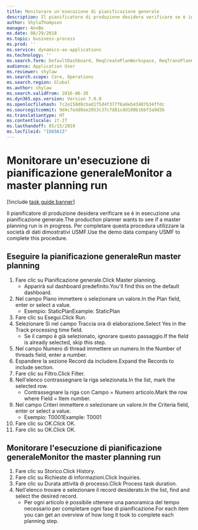 ```yaml
---
title: Monitorare un'esecuzione di pianificazione generale
description: Il pianificatore di produzione desidera verificare se è in esecuzione una pianificazione generale.
author: ShylaThompson
manager: AnnBe
ms.date: 08/29/2018
ms.topic: business-process
ms.prod: ''
ms.service: dynamics-ax-applications
ms.technology: ''
ms.search.form: DefaultDashboard, ReqCreatePlanWorkspace, ReqTransPlanCard, SysQueryForm, InventItemIdLookupSimple, ReqLog, ReqProcessTaskTrace
audience: Application User
ms.reviewer: shylaw
ms.search.scope: Core, Operations
ms.search.region: Global
ms.author: shylaw
ms.search.validFrom: 2016-06-30
ms.dyn365.ops.version: Version 7.0.0
ms.openlocfilehash: 7c2e158d8cbad1f5d4f377f6a8eb43487b34ffdc
ms.sourcegitcommit: 9d4c7edd0ae2053c37c7d81cdd180b16bf3a9d3b
ms.translationtype: HT
ms.contentlocale: it-IT
ms.lasthandoff: 05/15/2019
ms.locfileid: "1565613"
---
```

# <a name="monitor-a-master-planning-run"></a><span data-ttu-id="a337f-103">Monitorare un'esecuzione di pianificazione generale</span><span class="sxs-lookup"><span data-stu-id="a337f-103">Monitor a master planning run</span></span>

[!include [task guide banner](../../includes/task-guide-banner.md)]

<span data-ttu-id="a337f-104">Il pianificatore di produzione desidera verificare se è in esecuzione una pianificazione generale.</span><span class="sxs-lookup"><span data-stu-id="a337f-104">The production planner wants to see if a master planning run is in progress.</span></span> <span data-ttu-id="a337f-105">Per completare questa procedura utilizzare la società di dati dimostrativi USMF.</span><span class="sxs-lookup"><span data-stu-id="a337f-105">Use the demo data company USMF to complete this procedure.</span></span>


## <a name="run-master-planning"></a><span data-ttu-id="a337f-106">Eseguire la pianificazione generale</span><span class="sxs-lookup"><span data-stu-id="a337f-106">Run master planning</span></span>
1. <span data-ttu-id="a337f-107">Fare clic su Pianificazione generale.</span><span class="sxs-lookup"><span data-stu-id="a337f-107">Click Master planning.</span></span>
    * <span data-ttu-id="a337f-108">Apparirà sul dashboard predefinito.</span><span class="sxs-lookup"><span data-stu-id="a337f-108">You'll find this on the default dashboard.</span></span>  
2. <span data-ttu-id="a337f-109">Nel campo Piano immettere o selezionare un valore.</span><span class="sxs-lookup"><span data-stu-id="a337f-109">In the Plan field, enter or select a value.</span></span>
    * <span data-ttu-id="a337f-110">Esempio: StaticPlan</span><span class="sxs-lookup"><span data-stu-id="a337f-110">Example: StaticPlan</span></span>  
3. <span data-ttu-id="a337f-111">Fare clic su Esegui.</span><span class="sxs-lookup"><span data-stu-id="a337f-111">Click Run.</span></span>
4. <span data-ttu-id="a337f-112">Selezionare Sì nel campo Traccia ora di elaborazione.</span><span class="sxs-lookup"><span data-stu-id="a337f-112">Select Yes in the Track processing time field.</span></span>
    * <span data-ttu-id="a337f-113">Se il campo è già selezionato, ignorare questo passaggio.</span><span class="sxs-lookup"><span data-stu-id="a337f-113">If the field is already selected, skip this step.</span></span>  
5. <span data-ttu-id="a337f-114">Nel campo Numero di thread immettere un numero.</span><span class="sxs-lookup"><span data-stu-id="a337f-114">In the Number of threads field, enter a number.</span></span>
6. <span data-ttu-id="a337f-115">Espandere la sezione Record da includere.</span><span class="sxs-lookup"><span data-stu-id="a337f-115">Expand the Records to include section.</span></span>
7. <span data-ttu-id="a337f-116">Fare clic su Filtro.</span><span class="sxs-lookup"><span data-stu-id="a337f-116">Click Filter.</span></span>
8. <span data-ttu-id="a337f-117">Nell'elenco contrassegnare la riga selezionata.</span><span class="sxs-lookup"><span data-stu-id="a337f-117">In the list, mark the selected row.</span></span>
    * <span data-ttu-id="a337f-118">Contrassegnare la riga con Campo = Numero articolo.</span><span class="sxs-lookup"><span data-stu-id="a337f-118">Mark the row where Field = Item number.</span></span>  
9. <span data-ttu-id="a337f-119">Nel campo Criteri immettere o selezionare un valore.</span><span class="sxs-lookup"><span data-stu-id="a337f-119">In the Criteria field, enter or select a value.</span></span>
    * <span data-ttu-id="a337f-120">Esempio: T0001</span><span class="sxs-lookup"><span data-stu-id="a337f-120">Example: T0001</span></span>  
10. <span data-ttu-id="a337f-121">Fare clic su OK.</span><span class="sxs-lookup"><span data-stu-id="a337f-121">Click OK.</span></span>
11. <span data-ttu-id="a337f-122">Fare clic su OK.</span><span class="sxs-lookup"><span data-stu-id="a337f-122">Click OK.</span></span>

## <a name="monitor-the-master-planning-run"></a><span data-ttu-id="a337f-123">Monitorare l'esecuzione di pianificazione generale</span><span class="sxs-lookup"><span data-stu-id="a337f-123">Monitor the master planning run</span></span>
1. <span data-ttu-id="a337f-124">Fare clic su Storico.</span><span class="sxs-lookup"><span data-stu-id="a337f-124">Click History.</span></span>
2. <span data-ttu-id="a337f-125">Fare clic su Richieste di informazioni.</span><span class="sxs-lookup"><span data-stu-id="a337f-125">Click Inquiries.</span></span>
3. <span data-ttu-id="a337f-126">Fare clic su Durata attività di processo.</span><span class="sxs-lookup"><span data-stu-id="a337f-126">Click Process task duration.</span></span>
4. <span data-ttu-id="a337f-127">Nell'elenco trovare e selezionare il record desiderato.</span><span class="sxs-lookup"><span data-stu-id="a337f-127">In the list, find and select the desired record.</span></span>
    * <span data-ttu-id="a337f-128">Per ogni articolo è possibile ottenere una panoramica del tempo necessario per completare ogni fase di pianificazione.</span><span class="sxs-lookup"><span data-stu-id="a337f-128">For each item you can get an overview of how long it took to complete each planning step.</span></span>  

